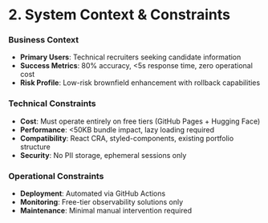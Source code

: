 # 2. System Context & Constraints

### Business Context
- **Primary Users**: Technical recruiters seeking candidate information
- **Success Metrics**: 80% accuracy, <5s response time, zero operational cost
- **Risk Profile**: Low-risk brownfield enhancement with rollback capabilities

### Technical Constraints
- **Cost**: Must operate entirely on free tiers (GitHub Pages + Hugging Face)
- **Performance**: <50KB bundle impact, lazy loading required
- **Compatibility**: React CRA, styled-components, existing portfolio structure
- **Security**: No PII storage, ephemeral sessions only

### Operational Constraints
- **Deployment**: Automated via GitHub Actions
- **Monitoring**: Free-tier observability solutions only
- **Maintenance**: Minimal manual intervention required
